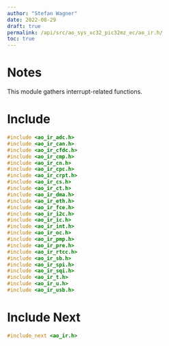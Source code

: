 ```yaml
---
author: "Stefan Wagner"
date: 2022-08-29
draft: true
permalink: /api/src/ao_sys_xc32_pic32mz_ec/ao_ir.h/
toc: true
---
```


# Notes

This module gathers interrupt-related functions.

# Include

```c
#include <ao_ir_adc.h>
#include <ao_ir_can.h>
#include <ao_ir_cfdc.h>
#include <ao_ir_cmp.h>
#include <ao_ir_cn.h>
#include <ao_ir_cpc.h>
#include <ao_ir_crpt.h>
#include <ao_ir_cs.h>
#include <ao_ir_ct.h>
#include <ao_ir_dma.h>
#include <ao_ir_eth.h>
#include <ao_ir_fce.h>
#include <ao_ir_i2c.h>
#include <ao_ir_ic.h>
#include <ao_ir_int.h>
#include <ao_ir_oc.h>
#include <ao_ir_pmp.h>
#include <ao_ir_pre.h>
#include <ao_ir_rtcc.h>
#include <ao_ir_sb.h>
#include <ao_ir_spi.h>
#include <ao_ir_sqi.h>
#include <ao_ir_t.h>
#include <ao_ir_u.h>
#include <ao_ir_usb.h>
```

# Include Next

```c
#include_next <ao_ir.h>
```
